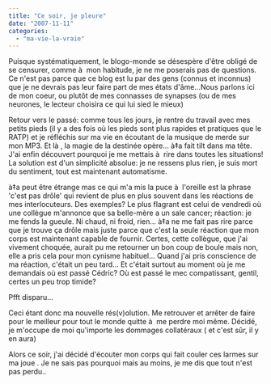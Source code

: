 ```yaml
---
title: "Ce soir, je pleure"
date: "2007-11-11"
categories: 
  - "ma-vie-la-vraie"
---
```


Puisque systématiquement, le blogo-monde se désespère d'être obligé de se censurer, comme à  mon habitude, je ne me poserais pas de questions. Ce n'est pas parce que ce blog est lu par des gens (connus et inconnus) que je ne devrais pas leur faire part de mes états d'âme...Nous parlons ici de mon coeur, ou plutôt de mes connasses de synapses (ou de mes neurones, le lecteur choisira ce qui lui sied le mieux)

Retour vers le passé: comme tous les jours, je rentre du travail avec mes petits pieds (il y a des fois où les pieds sont plus rapides et pratiques que le RATP) et je réfléchis sur ma vie en écoutant de la musique de merde sur mon MP3. Et là , la magie de la destinée opère... à‡a fait tilt dans ma tête. J'ai enfin découvert pourquoi je me mettais à  rire dans toutes les situations! La solution est d'un simplicité absolue: je ne ressens plus rien, je suis mort du sentiment, tout est maintenant automatisme.

à‡a peut être étrange mas ce qui m'a mis la puce à  l'oreille est la phrase 'c'est pas drôle' qui revient de plus en plus souvent dans les réactions de mes interlocuteurs. Des exemples? Le plus flagrant est celui de vendredi où une collègue m'annonce que sa belle-mère a un sale cancer; réaction: je me fends la gueule. Ni chaud, ni froid, rien... à‡a ne me fait pas rire parce que je trouve ça drôle mais juste parce que c'est la seule réaction que mon corps est maintenant capable de fournir. Certes, cette collègue, que j'ai vivement choquée, aurait pu me retourner un bon coup de boule mais non, elle a pris cela pour mon cynisme habituel... Quand j'ai pris conscience de ma réaction, c'était un peu tard... Et c'était surtout au moment où je me demandais où est passé Cédric? Où est passé le mec compatissant, gentil, certes un peu trop timide?

Pfft disparu...

Ceci étant donc ma nouvelle rés(v)olution. Me retrouver et arrêter de faire pour le meilleur pour tout le monde quitte à  me perdre moi même. Décidé, je m'occupe de moi qu'importe les dommages collatéraux ( et c'est sûr, il y en aura)

Alors ce soir, j'ai décidé d'écouter mon corps qui fait couler ces larmes sur ma joue . Je ne sais pas pourquoi mais au moins, je me dis que tout n'est pas perdu..
